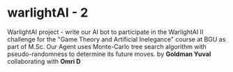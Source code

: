 # warlightAI - 2
WarlightAI project - write our AI bot to participate in the WarlightAI II challenge for the "Game Theory and Artificial Inelegance" course at BGU as part of M.Sc.
Our Agent uses Monte-Carlo tree search algorithm with pseudo-randomness to determine its future moves.
by **Goldman Yuval** collaborating with **Omri D**